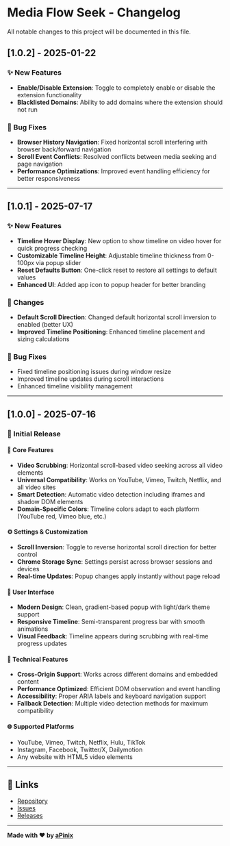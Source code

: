 # Media Flow Seek - Changelog

All notable changes to this project will be documented in this file.

## [1.0.2] - 2025-01-22

### ✨ New Features

- **Enable/Disable Extension**: Toggle to completely enable or disable the extension functionality
- **Blacklisted Domains**: Ability to add domains where the extension should not run

### 🐛 Bug Fixes

- **Browser History Navigation**: Fixed horizontal scroll interfering with browser back/forward navigation
- **Scroll Event Conflicts**: Resolved conflicts between media seeking and page navigation
- **Performance Optimizations**: Improved event handling efficiency for better responsiveness

---

## [1.0.1] - 2025-07-17

### ✨ New Features

- **Timeline Hover Display**: New option to show timeline on video hover for quick progress checking
- **Customizable Timeline Height**: Adjustable timeline thickness from 0-100px via popup slider
- **Reset Defaults Button**: One-click reset to restore all settings to default values
- **Enhanced UI**: Added app icon to popup header for better branding

### 🔄 Changes

- **Default Scroll Direction**: Changed default horizontal scroll inversion to enabled (better UX)
- **Improved Timeline Positioning**: Enhanced timeline placement and sizing calculations

### 🐛 Bug Fixes

- Fixed timeline positioning issues during window resize
- Improved timeline updates during scroll interactions
- Enhanced timeline visibility management

---

## [1.0.0] - 2025-07-16

### 🎉 Initial Release

#### 🚀 Core Features

- **Video Scrubbing**: Horizontal scroll-based video seeking across all video elements
- **Universal Compatibility**: Works on YouTube, Vimeo, Twitch, Netflix, and all video sites
- **Smart Detection**: Automatic video detection including iframes and shadow DOM elements
- **Domain-Specific Colors**: Timeline colors adapt to each platform (YouTube red, Vimeo blue, etc.)

#### ⚙️ Settings & Customization

- **Scroll Inversion**: Toggle to reverse horizontal scroll direction for better control
- **Chrome Storage Sync**: Settings persist across browser sessions and devices
- **Real-time Updates**: Popup changes apply instantly without page reload

#### 🎨 User Interface

- **Modern Design**: Clean, gradient-based popup with light/dark theme support
- **Responsive Timeline**: Semi-transparent progress bar with smooth animations
- **Visual Feedback**: Timeline appears during scrubbing with real-time progress updates

#### 🔧 Technical Features

- **Cross-Origin Support**: Works across different domains and embedded content
- **Performance Optimized**: Efficient DOM observation and event handling
- **Accessibility**: Proper ARIA labels and keyboard navigation support
- **Fallback Detection**: Multiple video detection methods for maximum compatibility

#### 🌐 Supported Platforms

- YouTube, Vimeo, Twitch, Netflix, Hulu, TikTok
- Instagram, Facebook, Twitter/X, Dailymotion
- Any website with HTML5 video elements

---

## 🔗 Links

- [Repository](https://github.com/aPinix/chrome-extension-media-flow-seek)
- [Issues](https://github.com/aPinix/chrome-extension-media-flow-seek/issues)
- [Releases](https://github.com/aPinix/chrome-extension-media-flow-seek/releases)

---

**Made with ❤️ by [aPinix](https://www.linkedin.com/in/pinix/)**
